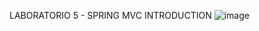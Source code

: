LABORATORIO 5 - SPRING MVC INTRODUCTION
![image](https://github.com/Naetffy/CVDS-lab-5/assets/87267672/9eccda83-1546-4384-bb39-8c1c295605db)
